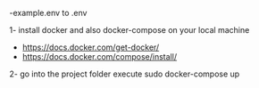 -example.env to .env

1- install docker and also docker-compose on your local machine
 - https://docs.docker.com/get-docker/
 - https://docs.docker.com/compose/install/

2- go into the project folder execute sudo docker-compose up
